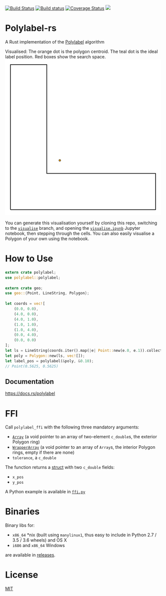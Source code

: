 [![Build Status](https://travis-ci.org/urschrei/polylabel-rs.svg?branch=master)](https://travis-ci.org/urschrei/polylabel-rs)
[![Build status](https://ci.appveyor.com/api/projects/status/byle0botr540kcg3?svg=true)](https://ci.appveyor.com/project/urschrei/polylabel-rs)
[![Coverage Status](https://coveralls.io/repos/github/urschrei/polylabel-rs/badge.svg?branch=master)](https://coveralls.io/github/urschrei/polylabel-rs?branch=master)
[![](https://img.shields.io/crates/v/polylabel.svg)](https://crates.io/crates/polylabel)
# Polylabel-rs
A Rust implementation of the [Polylabel](https://github.com/mapbox/polylabel) algorithm

Visualised: The orange dot is the polygon centroid. The teal dot is the ideal label position. Red boxes show the search space.
[![GIF](output.gif)]()

You can generate this visualisation yourself by cloning this repo, switching to the [`visualise`](https://github.com/urschrei/polylabel-rs/tree/visualise) branch, and opening the [`visualise.ipynb`](https://github.com/urschrei/polylabel-rs/blob/visualise/visualise.ipynb) Jupyter notebook, then stepping through the cells. You can also easily visualise a Polygon of your own using the notebook.

# How to Use
```rust
extern crate polylabel;
use polylabel::polylabel;

extern crate geo;
use geo::{Point, LineString, Polygon};

let coords = vec![
    (0.0, 0.0),
    (4.0, 0.0),
    (4.0, 1.0),
    (1.0, 1.0),
    (1.0, 4.0),
    (0.0, 4.0),
    (0.0, 0.0)
];
let ls = LineString(coords.iter().map(|e| Point::new(e.0, e.1)).collect());
let poly = Polygon::new(ls, vec![]);
let label_pos = polylabel(&poly, &0.10);
// Point(0.5625, 0.5625)
```

## Documentation
https://docs.rs/polylabel

# FFI
Call `polylabel_ffi` with the following three mandatory arguments:
- [`Array`](https://docs.rs/polylabel/1.0.3/polylabel/struct.Array.html) (a void pointer to an array of two-element `c_double`s, the exterior Polygon ring)
- [`WrapperArray`](https://docs.rs/polylabel/1.0.3/polylabel/struct.WrapperArray.html) (a void pointer to an array of `Array`s, the interior Polygon rings, empty if there are none)
- `tolerance`, a `c_double`

The function returns a [struct](https://docs.rs/polylabel/1.0.3/polylabel/struct.Position.html) with two `c_double` fields:
- `x_pos`
- `y_pos`

A Python example is available in [`ffi.py`](ffi.py)

# Binaries
Binary libs for:
- `x86_64` *nix (built using `manylinux1`, thus easy to include in Python 2.7 / 3.5 / 3.6 wheels) and OS X
- `i686` and `x86_64` Windows

are available in [releases](https://github.com/urschrei/polylabel-rs/releases).

# License
[MIT](license.txt)
